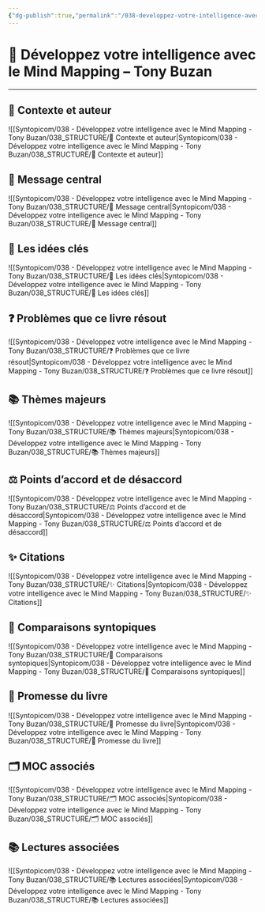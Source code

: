 ```yaml
---
{"dg-publish":true,"permalink":"/038-developpez-votre-intelligence-avec-le-mind-mapping-tony-buzan/038-developpez-votre-intelligence-avec-le-mind-mapping-tony-buzan/","noteIcon":""}
---
```


# 📘 Développez votre intelligence avec le Mind Mapping – Tony Buzan

---

## 👤 Contexte et auteur

![[Syntopicom/038 - Développez votre intelligence avec le Mind Mapping - Tony Buzan/038_STRUCTURE/👤 Contexte et auteur\|Syntopicom/038 - Développez votre intelligence avec le Mind Mapping - Tony Buzan/038_STRUCTURE/👤 Contexte et auteur]]

## 🎯 Message central

![[Syntopicom/038 - Développez votre intelligence avec le Mind Mapping - Tony Buzan/038_STRUCTURE/🎯 Message central\|Syntopicom/038 - Développez votre intelligence avec le Mind Mapping - Tony Buzan/038_STRUCTURE/🎯 Message central]]

## 🧩 Les idées clés

![[Syntopicom/038 - Développez votre intelligence avec le Mind Mapping - Tony Buzan/038_STRUCTURE/🧩 Les idées clés\|Syntopicom/038 - Développez votre intelligence avec le Mind Mapping - Tony Buzan/038_STRUCTURE/🧩 Les idées clés]]

## ❓ Problèmes que ce livre résout

![[Syntopicom/038 - Développez votre intelligence avec le Mind Mapping - Tony Buzan/038_STRUCTURE/❓ Problèmes que ce livre résout\|Syntopicom/038 - Développez votre intelligence avec le Mind Mapping - Tony Buzan/038_STRUCTURE/❓ Problèmes que ce livre résout]]

## 📚 Thèmes majeurs

![[Syntopicom/038 - Développez votre intelligence avec le Mind Mapping - Tony Buzan/038_STRUCTURE/📚 Thèmes majeurs\|Syntopicom/038 - Développez votre intelligence avec le Mind Mapping - Tony Buzan/038_STRUCTURE/📚 Thèmes majeurs]]

## ⚖️ Points d’accord et de désaccord

![[Syntopicom/038 - Développez votre intelligence avec le Mind Mapping - Tony Buzan/038_STRUCTURE/⚖️ Points d’accord et de désaccord\|Syntopicom/038 - Développez votre intelligence avec le Mind Mapping - Tony Buzan/038_STRUCTURE/⚖️ Points d’accord et de désaccord]]

## ✨ Citations

![[Syntopicom/038 - Développez votre intelligence avec le Mind Mapping - Tony Buzan/038_STRUCTURE/✨ Citations\|Syntopicom/038 - Développez votre intelligence avec le Mind Mapping - Tony Buzan/038_STRUCTURE/✨ Citations]]

## 🔗 Comparaisons syntopiques

![[Syntopicom/038 - Développez votre intelligence avec le Mind Mapping - Tony Buzan/038_STRUCTURE/🔗 Comparaisons syntopiques\|Syntopicom/038 - Développez votre intelligence avec le Mind Mapping - Tony Buzan/038_STRUCTURE/🔗 Comparaisons syntopiques]]

## 🔮 Promesse du livre

![[Syntopicom/038 - Développez votre intelligence avec le Mind Mapping - Tony Buzan/038_STRUCTURE/🔮 Promesse du livre\|Syntopicom/038 - Développez votre intelligence avec le Mind Mapping - Tony Buzan/038_STRUCTURE/🔮 Promesse du livre]]

## 🗂️ MOC associés

![[Syntopicom/038 - Développez votre intelligence avec le Mind Mapping - Tony Buzan/038_STRUCTURE/🗂️ MOC associés\|Syntopicom/038 - Développez votre intelligence avec le Mind Mapping - Tony Buzan/038_STRUCTURE/🗂️ MOC associés]]

## 📚 Lectures associées

![[Syntopicom/038 - Développez votre intelligence avec le Mind Mapping - Tony Buzan/038_STRUCTURE/📚 Lectures associées\|Syntopicom/038 - Développez votre intelligence avec le Mind Mapping - Tony Buzan/038_STRUCTURE/📚 Lectures associées]]